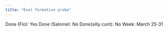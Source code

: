 ```yaml
---
title: "Éval formative proba"
---
```

Done (Flo): Yes
Done (Salome): No
Done(silly cunt): No
Week: March 25-31
